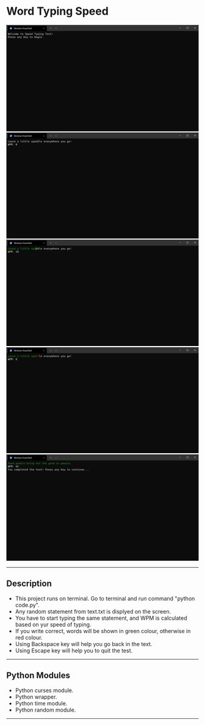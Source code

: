 # Word Typing Speed

![](./images/1.png)
![](./images/2.png)
![](./images/3.png)
![](./images/4.png)
![](./images/5.png)

---
## Description
- This project runs on terminal. Go to terminal and run command "python code.py".
- Any random statement from text.txt is displyed on the screen.
- You have to start typing the same statement, and WPM is calculated based on yur speed of typing.
- If you write correct, words will be shown in green colour, otherwise in red colour.
- Using Backspace key will help you go back in the text.
- Using Escape key will help you to quit the test.

---
## Python Modules
- Python curses module.
- Python wrapper.
- Python time module.
- Python random module.

---